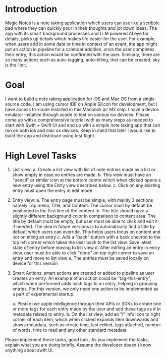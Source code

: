 # Introduction

Magic Notes is a note taking application which users can use like a scribble pad where they can quickly pour in their thoughts and jot down ideas. The app with its smart background processes and LLM powered AI eye for details, picks up details which makes life easier for the user. For example, when users add in some date or time in context of an event, the app might put an action in pipeline for a calendar addition, once the user completes their entry, this action would be confirmed with the user. Similarly, there are so many actions such as auto-tagging, auto-titling, that can be created, sky is the limit.  

# Goal

I want to build a note taking application for iOS and Mac OS from a single source code. I am using cursor IDE on Apple Silicon for development, but I have access to xcode installed in this Macbook air M2 chip. I have a device emulator installed through xcode to test on various ios devices. Please come up with a comprehensive tutorial with as many steps as needed to start with Swift + Swift UI and end up with a simple note taking app that can run on both ios and mac os devices. Keep in mind that later I would like to build the app and distribute using test flight. 

# High Level Tasks

1. List view:
    a. Create a list view with list of note entries made as a list or show empty in case no entries are made. 
    b. This view must have an "pencil" or similar icon at the bottom centre which when clicked opens a new entry using the Entry view described below. 
    c. Click on any existing entry must open the entry in edit mode
    

2. Entry view:
    a. The entry page must be simple, with mainly 3 sections namely Top menu, Title, and Content. The cursor must by default be positioned in the first line of the content.
    b. The title should have a slightly different background color in comparison to content area. The title by default must be empty, but user must be able to click and edit it if needed. The idea in future versions is to automatically find a title by default which users can override. This helps users focus on content and not on titling an entry
    c. Add a "back" buttom with a back chevron to the top left corner which takes the user back to the list view. Save latest state of entry before moving to list view
    d. After editing an entry in entry view, user must be able to click "done" on top right corner to save an entry and move to list view
    e. The entries must be saved locally on device for this version

3. Smart Actions: smart actions are created or added to pipeline as user creates an entry. An example of an action could be "tag-this-entry", which when performed adds hash tags to an entry, helping in grouping entries. For this version, we only need one action to be implemented as a part of experimental startup.

    a. Please use apple intelligence through their APIs or SDKs to create one or more tags for each entry made by the user and add these tags as #<tag-name> in metadata related to entry. 
    b. On the list view, add an "i" info icon to right corner of each item, which when clicked expands item downwards and shows metadata, such as create time, last edited, tags attached, number of words, time to read and any other standard metadata

Please implement these tasks, good luck. As you implement the tasks, explain what you are doing briefly. Assume the developer doesn't know anything about swift UI.